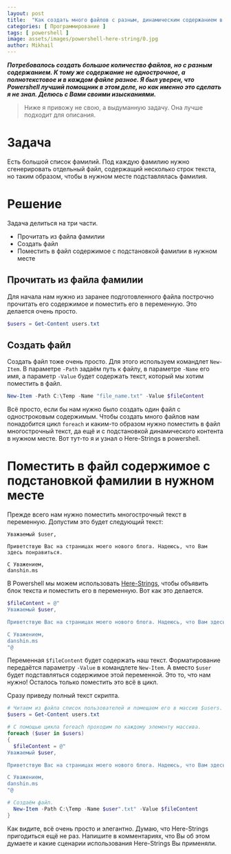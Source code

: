 ```yaml
---
layout: post
title:  "Как создать много файлов с разным, динамическим содержанием в Powershell"
categories: [ Программирование ]
tags: [ powershell ]
image: assets/images/powershell-here-string/0.jpg
author: Mikhail
---
```

***Потребовалось создать большое количество файлов, но с разным содержанием. К тому же содержание не однострочное, а полнотекстовое и в каждом файле разное. Я был уверен, что Powershell лучший помощник в этом деле, но как именно это сделать я не знал. Делюсь с Вами своими изысканиями.***

>Ниже я привожу не свою, а выдуманную задачу. Она лучше подходит для описания.

# Задача
Есть большой список фамилий. Под каждую фамилию нужно сгенерировать отдельный файл, содержащий несколько строк текста, но таким образом, чтобы в нужном месте подставлялась фамилия.

# Решение
Задача делиться на три части. 

* Прочитать из файла фамилии
* Создать файл
* Поместить в файл содержимое с подстановкой фамилии в нужном месте

## Прочитать из файла фамилии
Для начала нам нужно из заранее подготовленного файла построчно прочитать его содержимое и поместить его в переменную. Это делается очень просто.

```powershell
$users = Get-Content users.txt
```

## Создать файл
Создать файл тоже очень просто. Для этого используем командлет `New-Item`. В параметре `-Path` задаём путь к файлу, в параметре `-Name` его имя, а параметр `-Value` будет содержать текст, который мы хотим поместить в файл.

```powershell
New-Item -Path C:\Temp -Name "file_name.txt" -Value $fileContent
```

Всё просто, если бы нам нужно было создать один файл с одностроковым содержимым. Чтобы создать много файлов нам понадобится цикл `foreach` и каким-то образом нужно поместить в файл многострочный текст, да ещё и с подстановкой динамического контента в нужном месте. Вот тут-то я и узнал о Here-Strings в powershell.

# Поместить в файл содержимое с подстановкой фамилии в нужном месте
Прежде всего нам нужно поместить многострочный текст в переменную. Допустим это будет следующий текст:

```
Уважаемый $user,

Приветствую Вас на страницах моего нового блога. Надеюсь, что Вам здесь понравиться.

С Уважением,
danshin.ms
```

В Powershell мы можем использовать [Here-Strings](https://devblogs.microsoft.com/scripting/powertip-use-here-strings-with-powershell/), чтобы объявить блок текста и поместить его в переменную. Вот как это делается.

```powershell
$fileContent = @"
Уважаемый $user,

Приветствую Вас на страницах моего нового блога. Надеюсь, что Вам здесь понравиться.

С Уважением,
danshin.ms
"@
```

Переменная `$fileContent` будет содержать наш текст. Форматирование  передаётся параметру `-Value` в командлете `New-Item`. А вместо `$user` будет подставляться содержимое этой переменной. Это то, что нам нужно! Осталось только поместить это всё в цикл.

Сразу приведу полный текст скрипта.

```powershell
# Читаем из файла список пользователей и помещаем его в массив $users.
$users = Get-Content users.txt

# С помощью цикла foreach проходим по каждому элементу массива.
foreach ($user in $users)
{
  $fileContent = @"
Уважаемый $user,

Приветствую Вас на страницах моего нового блога. Надеюсь, что Вам здесь понравиться.

С Уважением,
danshin.ms
"@

# Создаём файл.
  New-Item -Path C:\Temp -Name $user".txt" -Value $fileContent
}
```

Как видите, всё очень просто и элегантно. Думаю, что Here-Strings пригодиться ещё не раз. Напишите в комментариях, что Вы об этом думаете и какие сценарии использования Here-Strings Вы применяли.